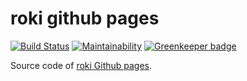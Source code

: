 # roki github pages

[![Build Status](https://travis-ci.org/falgon/roki.svg?branch=develop)](https://travis-ci.org/falgon/roki)
[![Maintainability](https://api.codeclimate.com/v1/badges/8a2a1775abe2a36c9df8/maintainability)](https://codeclimate.com/github/falgon/roki/maintainability) [![Greenkeeper badge](https://badges.greenkeeper.io/falgon/roki.svg)](https://greenkeeper.io/)

Source code of [roki Github pages](https://falgon.github.io/roki/).
